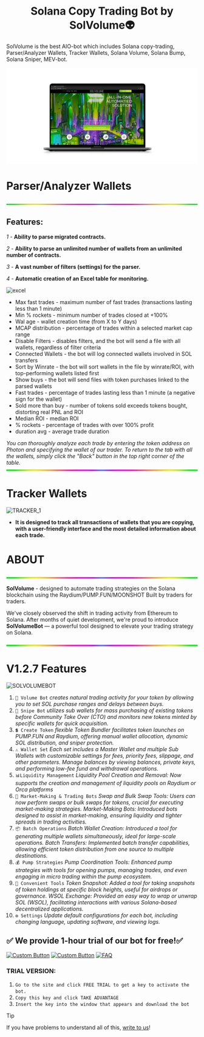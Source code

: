 <h1  align="center"> Solana Copy Trading Bot by SolVolume👽 </h1>
SolVolume is the best AIO-bot which includes Solana copy-trading, Parser/Analyzer Wallets, Tracker Wallets, Solana Volume, Solana Bump, Solana Sniper, MEV-bot.

![](files/SITE.png)

# Parser/Analyzer Wallets
![](files/line.gif)
## **Features:**

*1* - **Ability to parse migrated contracts.**

*2* - **Ability to parse an unlimited number of wallets from an unlimited number of contracts.**

*3* - **A vast number of filters (settings) for the parser.**

*4* - **Automatic creation of an Excel table for monitoring.**

![excel](https://github.com/user-attachments/assets/4d70e408-13c4-479c-bd46-8e66e3479fac)
- Max fast trades - maximum number of fast trades (transactions lasting less than 1 minute)  
- Min % rockets - minimum number of trades closed at +100%  
- Wal age - wallet creation time (from X to Y days)  
- MCAP distribution - percentage of trades within a selected market cap range  
- Disable Filters - disables filters, and the bot will send a file with all wallets, regardless of filter criteria  
- Connected Wallets - the bot will log connected wallets involved in SOL transfers  
- Sort by Winrate - the bot will sort wallets in the file by winrate/ROI, with top-performing wallets listed first  
- Show buys - the bot will send files with token purchases linked to the parsed wallets  
- Fast trades - percentage of trades lasting less than 1 minute (a negative sign for the wallet)  
- Sold more than buy - number of tokens sold exceeds tokens bought, distorting real PNL and ROI  
- Median ROI - median ROI  
- % rockets - percentage of trades with over 100% profit  
- duration avg - average trade duration

*You can thoroughly analyze each trade by entering the token address on Photon and specifying the wallet of our trader. To return to the tab with all the wallets, simply click the "Back" button in the top right corner of the table.*
![](files/line.gif)
# Tracker Wallets
![TRACKER_1](https://github.com/user-attachments/assets/438dfb40-eb66-49e1-8aaa-e0d6cf16e10d)
- **It is designed to track all transactions of wallets that you are copying, with a user-friendly interface and the most detailed information about each trade.**

# ABOUT
![](files/line.gif)

**SolVolume** -  designed to automate trading strategies on the Solana blockchain using the Raydium/PUMP.FUN/MOONSHOT
Built by traders for traders.

We've closely observed the shift in trading activity from Ethereum to Solana. After months of quiet development, we're proud to introduce **SolVolumeBot** — a powerful tool designed to elevate your trading strategy on Solana.

![](files/line.gif)

# V1.2.7 Features
![SOLVOLUMEBOT](https://github.com/user-attachments/assets/7c2d9cd7-7f22-47cf-8656-928fbd2ddbab)
1. `💎 Volume Bot` *creates natural trading activity for your token by allowing you to set SOL purchase ranges and delays between buys.*
2. `🎯 Snipe Bot` *utilizes sub wallets for mass purchasing of existing tokens before Community Take Over (CTO) and monitors new tokens minted by specific wallets for quick acquisition.*
3. `💲 Create Token` *flexible Token Bundler facilitates token launches on PUMP.FUN and Raydium, offering manual wallet allocation, dynamic SOL distribution, and sniper protection.*
4. `⚠️ Wallet Set` *Each set includes a Master Wallet and multiple Sub Wallets with customizable settings for fees, priority fees, slippage, and other parameters. Manage balances by viewing balances, private keys, and performing low-fee fund and withdrawal operations.*
5. `📊Liquidity Management` *Liquidity Pool Creation and Removal: Now supports the creation and management of liquidity pools on Raydium or Orca platforms*
6. `🔄 Market-Making & Trading Bots` *Swap and Bulk Swap Tools: Users can now perform swaps or bulk swaps for tokens, crucial for executing market-making strategies.
Market-Making Bots: Introduced bots designed to assist in market-making, ensuring liquidity and tighter spreads in trading activities.*
7. `📦 Batch Operations` *Batch Wallet Creation: Introduced a tool for generating multiple wallets simultaneously, ideal for large-scale operations.
Batch Transfers: Implemented batch transfer capabilities, allowing efficient token distribution from one source to multiple destinations.*
8. `💰 Pump Strategies` *Pump Coordination Tools: Enhanced pump strategies with tools for opening pumps, managing trades, and even engaging in micro trading within the pump ecosystem.*
9. `📜 Convenient Tools` *Token Snapshot: Added a tool for taking snapshots of token holdings at specific block heights, useful for airdrops or governance.
WSOL Exchange: Provided an easy way to wrap or unwrap SOL (WSOL), facilitating interactions with various Solana-based decentralized applications.*
10. `⚙️ Settings` *Update default configurations for each bot, including changing language, updating software, and viewing logs.*

## ✅ We provide 1-hour trial of our bot for free!✅

[![Custom Button](https://img.shields.io/badge/Click%20Here-WEBSITE%20-blue?style=for-the-badge)](https://solvolume.fun)
[![Custom Button](https://img.shields.io/badge/PRICE-blue?style=for-the-badge)](https://solvolume.fun/#carousel_7e48)
[![FAQ](https://img.shields.io/badge/FAQ-blue?style=for-the-badge)](https://solvolume.fun/FAQ.html)

### TRIAL VERSION:
1. `Go to the site and click FREE TRIAL to get a key to activate the bot. `
2. `Copy this key and click TAKE ADVANTAGE`
3. `Insert the key into the window that appears and download the bot`

> [!TIP] 
> If you have problems to understand all of this, [write to us](https://t.me/SolVolSupp_bot)!
